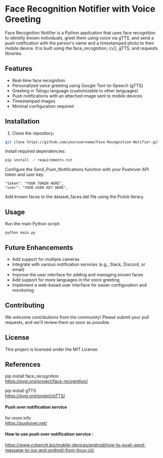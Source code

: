 # Face Recognition Notifier with Voice Greeting
Face Recognition Notifier is a Python application that uses face recognition to identify known individuals, greet them using voice via gTTS, and send a push notification with the person's name and a timestamped photo to their mobile device. It is built using the face_recognition, cv2, gTTS, and requests libraries.

## Features
- Real-time face recognition
- Personalized voice greeting using Google Text-to-Speech (gTTS)
- Greeting in Telugu language (customizable to other languages)
- Push notifications with an attached image sent to mobile devices
- Timestamped images
- Minimal configuration required

## Installation

1. Clone the repository:

```bash
git clone https://github.com/yourusername/Face-Recognition-Notifier.git
```

Install required dependencies:
```bash
pip install -r requirements.txt
```

Configure the Send_Push_Notifications function with your Pushover API token and user key:
```
"token": "YOUR TOKEN HERE",
"user": "YOUR USER KEY HERE",
```

Add known faces to the dataset_faces.dat file using the Pickle library.

## Usage
Run the main Python script:

```
python main.py
```

## Future Enhancements
- Add support for multiple cameras
- Integrate with various notification services (e.g., Slack, Discord, or email)
- Improve the user interface for adding and managing known faces
- Add support for more languages in the voice greeting
- Implement a web-based user interface for easier configuration and monitoring

## Contributing
We welcome contributions from the community! Please submit your pull requests, and we'll review them as soon as possible.

## License
This project is licensed under the MIT License.

## References
pip install face_recognition  
https://pypi.org/project/face-recognition/  

pip install gTTS  
https://pypi.org/project/gTTS/  

#### Push over notification service  
for more info  
https://pushover.net/  
  
#### How to use push over notification service :   
https://www.cyberciti.biz/mobile-devices/android/how-to-push-send-message-to-ios-and-android-from-linux-cli/




